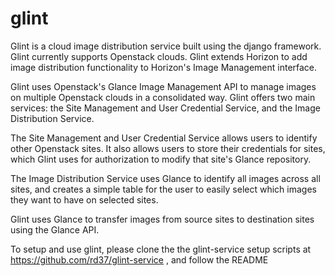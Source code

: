 glint
=====

Glint is a cloud image distribution service built using the django framework. Glint currently supports Openstack clouds. Glint extends Horizon to add image distribution functionality to Horizon's Image Management interface. 

Glint uses Openstack's Glance Image Management API to manage images on multiple Openstack clouds in a consolidated way. Glint offers two main services: the Site Management and User Credential Service, and the Image Distribution Service.

The Site Management and User Credential Service allows users to identify other Openstack sites. It also allows users to store their credentials for sites, which Glint uses for authorization to modify that site's Glance repository.

The Image Distribution Service uses Glance to identify all images across all sites, and creates a simple table for the user to easily select which images they want to have on selected sites.

Glint uses Glance to transfer images from source sites to destination sites using the Glance API.

To setup and use glint, please clone the the glint-service setup scripts at https://github.com/rd37/glint-service , and follow the README 

